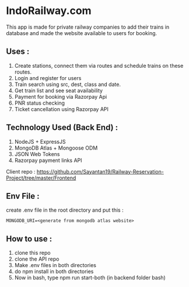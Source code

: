 # IndoRailway.com

This app is made for private railway companies to add their trains in database and made the website available to users for booking.

## Uses : 
1. Create stations, connect them via routes and schedule trains on these routes.
2. Login and register for users
3. Train search using src, dest, class and date.
4. Get train list and see seat availability
5. Payment for booking via Razorpay Api
6. PNR status checking
7. Ticket cancellation using Razorpay API

## Technology Used (Back End) : 

1. NodeJS + ExpressJS
2. MongoDB Atlas + Mongoose ODM
3. JSON Web Tokens
4. Razorpay payment links API

Client repo : https://github.com/Sayantan19/Railway-Reservation-Project/tree/master/Frontend

## Env File : 
create .env file in the root directory and put this :
```
MONGODB_URI=<generate from mongodb atlas website>
```

## How to use : 
1. clone this repo
2. clone the API repo
3. Make .env files in both directories
4. do npm install in both directories
5. Now in bash, type npm run start-both (in backend folder bash)


